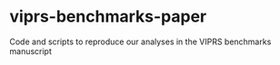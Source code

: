 # viprs-benchmarks-paper
Code and scripts to reproduce our analyses in the VIPRS benchmarks manuscript
